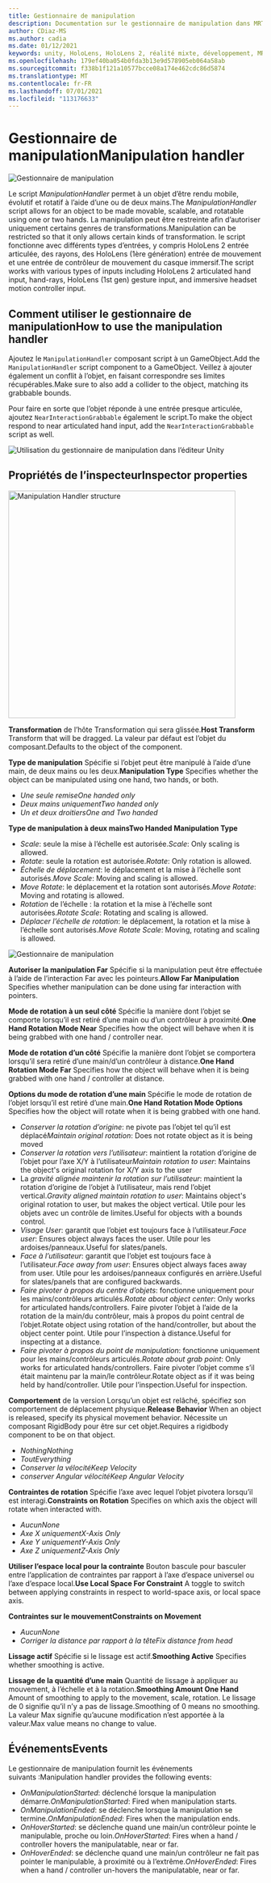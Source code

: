 ```yaml
---
title: Gestionnaire de manipulation
description: Documentation sur le gestionnaire de manipulation dans MRTK
author: CDiaz-MS
ms.author: cadia
ms.date: 01/12/2021
keywords: unity, HoloLens, HoloLens 2, réalité mixte, développement, MRTK, Manipulation,
ms.openlocfilehash: 179ef40ba054b0fda3b13e9d578905eb064a58ab
ms.sourcegitcommit: f338b1f121a10577bcce08a174e462cdc86d5874
ms.translationtype: MT
ms.contentlocale: fr-FR
ms.lasthandoff: 07/01/2021
ms.locfileid: "113176633"
---
```

# <a name="manipulation-handler"></a><span data-ttu-id="8e762-104">Gestionnaire de manipulation</span><span class="sxs-lookup"><span data-stu-id="8e762-104">Manipulation handler</span></span>

![Gestionnaire de manipulation](../images/manipulation-handler/MRTK_Manipulation_Main.png)

<span data-ttu-id="8e762-106">Le script *ManipulationHandler* permet à un objet d’être rendu mobile, évolutif et rotatif à l’aide d’une ou de deux mains.</span><span class="sxs-lookup"><span data-stu-id="8e762-106">The *ManipulationHandler* script allows for an object to be made movable, scalable, and rotatable using one or two hands.</span></span> <span data-ttu-id="8e762-107">La manipulation peut être restreinte afin d’autoriser uniquement certains genres de transformations.</span><span class="sxs-lookup"><span data-stu-id="8e762-107">Manipulation can be restricted so that it only allows certain kinds of transformation.</span></span> <span data-ttu-id="8e762-108">le script fonctionne avec différents types d’entrées, y compris HoloLens 2 entrée articulée, des rayons, des HoloLens (1ère génération) entrée de mouvement et une entrée de contrôleur de mouvement du casque immersif.</span><span class="sxs-lookup"><span data-stu-id="8e762-108">The script works with various types of inputs including HoloLens 2 articulated hand input, hand-rays, HoloLens (1st gen) gesture input, and immersive headset motion controller input.</span></span>

## <a name="how-to-use-the-manipulation-handler"></a><span data-ttu-id="8e762-109">Comment utiliser le gestionnaire de manipulation</span><span class="sxs-lookup"><span data-stu-id="8e762-109">How to use the manipulation handler</span></span>

<span data-ttu-id="8e762-110">Ajoutez le `ManipulationHandler` composant script à un GameObject.</span><span class="sxs-lookup"><span data-stu-id="8e762-110">Add the `ManipulationHandler` script component to a GameObject.</span></span> <span data-ttu-id="8e762-111">Veillez à ajouter également un conflit à l’objet, en faisant correspondre ses limites récupérables.</span><span class="sxs-lookup"><span data-stu-id="8e762-111">Make sure to also add a collider to the object, matching its grabbable bounds.</span></span>

<span data-ttu-id="8e762-112">Pour faire en sorte que l’objet réponde à une entrée presque articulée, ajoutez `NearInteractionGrabbable` également le script.</span><span class="sxs-lookup"><span data-stu-id="8e762-112">To make the object respond to near articulated hand input, add the `NearInteractionGrabbable` script as well.</span></span>

![Utilisation du gestionnaire de manipulation dans l’éditeur Unity](../images/manipulation-handler/MRTK_ManipulationHandler_Howto.png)

## <a name="inspector-properties"></a><span data-ttu-id="8e762-114">Propriétés de l’inspecteur</span><span class="sxs-lookup"><span data-stu-id="8e762-114">Inspector properties</span></span>

<img src="../images/manipulation-handler/MRTK_ManipulationHandler_Structure.png" width="450" alt="Manipulation Handler structure">

<span data-ttu-id="8e762-115">**Transformation** de l’hôte Transformation qui sera glissée.</span><span class="sxs-lookup"><span data-stu-id="8e762-115">**Host Transform** Transform that will be dragged.</span></span> <span data-ttu-id="8e762-116">La valeur par défaut est l’objet du composant.</span><span class="sxs-lookup"><span data-stu-id="8e762-116">Defaults to the object of the component.</span></span>

<span data-ttu-id="8e762-117">**Type de manipulation** Spécifie si l’objet peut être manipulé à l’aide d’une main, de deux mains ou les deux.</span><span class="sxs-lookup"><span data-stu-id="8e762-117">**Manipulation Type** Specifies whether the object can be manipulated using one hand, two hands, or both.</span></span>

* <span data-ttu-id="8e762-118">*Une seule remise*</span><span class="sxs-lookup"><span data-stu-id="8e762-118">*One handed only*</span></span>
* <span data-ttu-id="8e762-119">*Deux mains uniquement*</span><span class="sxs-lookup"><span data-stu-id="8e762-119">*Two handed only*</span></span>
* <span data-ttu-id="8e762-120">*Un et deux droitiers*</span><span class="sxs-lookup"><span data-stu-id="8e762-120">*One and Two handed*</span></span>

<span data-ttu-id="8e762-121">**Type de manipulation à deux mains**</span><span class="sxs-lookup"><span data-stu-id="8e762-121">**Two Handed Manipulation Type**</span></span>

* <span data-ttu-id="8e762-122">*Scale*: seule la mise à l’échelle est autorisée.</span><span class="sxs-lookup"><span data-stu-id="8e762-122">*Scale*: Only scaling is allowed.</span></span>
* <span data-ttu-id="8e762-123">*Rotate*: seule la rotation est autorisée.</span><span class="sxs-lookup"><span data-stu-id="8e762-123">*Rotate*: Only rotation is allowed.</span></span>
* <span data-ttu-id="8e762-124">*Échelle de déplacement*: le déplacement et la mise à l’échelle sont autorisés.</span><span class="sxs-lookup"><span data-stu-id="8e762-124">*Move Scale*: Moving and scaling is allowed.</span></span>
* <span data-ttu-id="8e762-125">*Move Rotate*: le déplacement et la rotation sont autorisés.</span><span class="sxs-lookup"><span data-stu-id="8e762-125">*Move Rotate*: Moving and rotating is allowed.</span></span>
* <span data-ttu-id="8e762-126">*Rotation* de l’échelle : la rotation et la mise à l’échelle sont autorisées.</span><span class="sxs-lookup"><span data-stu-id="8e762-126">*Rotate Scale*: Rotating and scaling is allowed.</span></span>
* <span data-ttu-id="8e762-127">*Déplacer l’échelle de rotation*: le déplacement, la rotation et la mise à l’échelle sont autorisés.</span><span class="sxs-lookup"><span data-stu-id="8e762-127">*Move Rotate Scale*: Moving, rotating and scaling is allowed.</span></span>

![Gestionnaire de manipulation](../images/manipulation-handler/MRTK_ManipulationHandler_TwoHanded.jpg)

<span data-ttu-id="8e762-129">**Autoriser la manipulation Far** Spécifie si la manipulation peut être effectuée à l’aide de l’interaction Far avec les pointeurs.</span><span class="sxs-lookup"><span data-stu-id="8e762-129">**Allow Far Manipulation** Specifies whether manipulation can be done using far interaction with pointers.</span></span>

<span data-ttu-id="8e762-130">**Mode de rotation à un seul côté** Spécifie la manière dont l’objet se comporte lorsqu’il est retiré d’une main ou d’un contrôleur à proximité.</span><span class="sxs-lookup"><span data-stu-id="8e762-130">**One Hand Rotation Mode Near** Specifies how the object will behave when it is being grabbed with one hand / controller near.</span></span>

<span data-ttu-id="8e762-131">**Mode de rotation d’un côté** Spécifie la manière dont l’objet se comportera lorsqu’il sera retiré d’une main/d’un contrôleur à distance.</span><span class="sxs-lookup"><span data-stu-id="8e762-131">**One Hand Rotation Mode Far** Specifies how the object will behave when it is being grabbed with one hand / controller at distance.</span></span>

<span data-ttu-id="8e762-132">**Options du mode de rotation d’une main** Spécifie le mode de rotation de l’objet lorsqu’il est retiré d’une main.</span><span class="sxs-lookup"><span data-stu-id="8e762-132">**One Hand Rotation Mode Options** Specifies how the object will rotate when it is being grabbed with one hand.</span></span>

* <span data-ttu-id="8e762-133">*Conserver la rotation d’origine*: ne pivote pas l’objet tel qu’il est déplacé</span><span class="sxs-lookup"><span data-stu-id="8e762-133">*Maintain original rotation*: Does not rotate object as it is being moved</span></span>
* <span data-ttu-id="8e762-134">*Conserver la rotation vers l’utilisateur*: maintient la rotation d’origine de l’objet pour l’axe X/Y à l’utilisateur</span><span class="sxs-lookup"><span data-stu-id="8e762-134">*Maintain rotation to user*: Maintains the object's original rotation for X/Y axis to the user</span></span>
* <span data-ttu-id="8e762-135">La *gravité alignée maintenir la rotation sur l’utilisateur*: maintient la rotation d’origine de l’objet à l’utilisateur, mais rend l’objet vertical.</span><span class="sxs-lookup"><span data-stu-id="8e762-135">*Gravity aligned maintain rotation to user*: Maintains object's original rotation to user, but makes the object vertical.</span></span> <span data-ttu-id="8e762-136">Utile pour les objets avec un contrôle de limites.</span><span class="sxs-lookup"><span data-stu-id="8e762-136">Useful for objects with a bounds control.</span></span>
* <span data-ttu-id="8e762-137">*Visage User*: garantit que l’objet est toujours face à l’utilisateur.</span><span class="sxs-lookup"><span data-stu-id="8e762-137">*Face user*: Ensures object always faces the user.</span></span> <span data-ttu-id="8e762-138">Utile pour les ardoises/panneaux.</span><span class="sxs-lookup"><span data-stu-id="8e762-138">Useful for slates/panels.</span></span>
* <span data-ttu-id="8e762-139">*Face à l’utilisateur*: garantit que l’objet est toujours face à l’utilisateur.</span><span class="sxs-lookup"><span data-stu-id="8e762-139">*Face away from user*: Ensures object always faces away from user.</span></span> <span data-ttu-id="8e762-140">Utile pour les ardoises/panneaux configurés en arrière.</span><span class="sxs-lookup"><span data-stu-id="8e762-140">Useful for slates/panels that are configured backwards.</span></span>
* <span data-ttu-id="8e762-141">*Faire pivoter à propos du centre d’objets*: fonctionne uniquement pour les mains/contrôleurs articulés.</span><span class="sxs-lookup"><span data-stu-id="8e762-141">*Rotate about object center*:  Only works for articulated hands/controllers.</span></span> <span data-ttu-id="8e762-142">Faire pivoter l’objet à l’aide de la rotation de la main/du contrôleur, mais à propos du point central de l’objet.</span><span class="sxs-lookup"><span data-stu-id="8e762-142">Rotate object using rotation of the hand/controller, but about the object center point.</span></span> <span data-ttu-id="8e762-143">Utile pour l’inspection à distance.</span><span class="sxs-lookup"><span data-stu-id="8e762-143">Useful for inspecting at a distance.</span></span>
* <span data-ttu-id="8e762-144">*Faire pivoter à propos du point de manipulation*: fonctionne uniquement pour les mains/contrôleurs articulés.</span><span class="sxs-lookup"><span data-stu-id="8e762-144">*Rotate about grab point*:  Only works for articulated hands/controllers.</span></span> <span data-ttu-id="8e762-145">Faire pivoter l’objet comme s’il était maintenu par la main/le contrôleur.</span><span class="sxs-lookup"><span data-stu-id="8e762-145">Rotate object as if it was being held by hand/controller.</span></span> <span data-ttu-id="8e762-146">Utile pour l’inspection.</span><span class="sxs-lookup"><span data-stu-id="8e762-146">Useful for inspection.</span></span>

<span data-ttu-id="8e762-147">**Comportement** de la version Lorsqu’un objet est relâché, spécifiez son comportement de déplacement physique.</span><span class="sxs-lookup"><span data-stu-id="8e762-147">**Release Behavior** When an object is released, specify its physical movement behavior.</span></span> <span data-ttu-id="8e762-148">Nécessite un composant RigidBody pour être sur cet objet.</span><span class="sxs-lookup"><span data-stu-id="8e762-148">Requires a rigidbody component to be on that object.</span></span>

* <span data-ttu-id="8e762-149">*Nothing*</span><span class="sxs-lookup"><span data-stu-id="8e762-149">*Nothing*</span></span>
* <span data-ttu-id="8e762-150">*Tout*</span><span class="sxs-lookup"><span data-stu-id="8e762-150">*Everything*</span></span>
* <span data-ttu-id="8e762-151">*Conserver la vélocité*</span><span class="sxs-lookup"><span data-stu-id="8e762-151">*Keep Velocity*</span></span>
* <span data-ttu-id="8e762-152">*conserver Angular vélocité*</span><span class="sxs-lookup"><span data-stu-id="8e762-152">*Keep Angular Velocity*</span></span>

<span data-ttu-id="8e762-153">**Contraintes de rotation** Spécifie l’axe avec lequel l’objet pivotera lorsqu’il est interagi.</span><span class="sxs-lookup"><span data-stu-id="8e762-153">**Constraints on Rotation** Specifies on which axis the object will rotate when interacted with.</span></span>

* <span data-ttu-id="8e762-154">*Aucun*</span><span class="sxs-lookup"><span data-stu-id="8e762-154">*None*</span></span>
* <span data-ttu-id="8e762-155">*Axe X uniquement*</span><span class="sxs-lookup"><span data-stu-id="8e762-155">*X-Axis Only*</span></span>
* <span data-ttu-id="8e762-156">*Axe Y uniquement*</span><span class="sxs-lookup"><span data-stu-id="8e762-156">*Y-Axis Only*</span></span>
* <span data-ttu-id="8e762-157">*Axe Z uniquement*</span><span class="sxs-lookup"><span data-stu-id="8e762-157">*Z-Axis Only*</span></span>

<span data-ttu-id="8e762-158">**Utiliser l’espace local pour la contrainte** Bouton bascule pour basculer entre l’application de contraintes par rapport à l’axe d’espace universel ou l’axe d’espace local.</span><span class="sxs-lookup"><span data-stu-id="8e762-158">**Use Local Space For Constraint** A toggle to switch between applying constraints in respect to world-space axis, or local space axis.</span></span>

<span data-ttu-id="8e762-159">**Contraintes sur le mouvement**</span><span class="sxs-lookup"><span data-stu-id="8e762-159">**Constraints on Movement**</span></span>

* <span data-ttu-id="8e762-160">*Aucun*</span><span class="sxs-lookup"><span data-stu-id="8e762-160">*None*</span></span>
* <span data-ttu-id="8e762-161">*Corriger la distance par rapport à la tête*</span><span class="sxs-lookup"><span data-stu-id="8e762-161">*Fix distance from head*</span></span>

<span data-ttu-id="8e762-162">**Lissage actif** Spécifie si le lissage est actif.</span><span class="sxs-lookup"><span data-stu-id="8e762-162">**Smoothing Active** Specifies whether smoothing is active.</span></span>

<span data-ttu-id="8e762-163">**Lissage de la quantité d’une main** Quantité de lissage à appliquer au mouvement, à l’échelle et à la rotation.</span><span class="sxs-lookup"><span data-stu-id="8e762-163">**Smoothing Amount One Hand** Amount of smoothing to apply to the movement, scale, rotation.</span></span> <span data-ttu-id="8e762-164">Le lissage de 0 signifie qu’il n’y a pas de lissage.</span><span class="sxs-lookup"><span data-stu-id="8e762-164">Smoothing of 0 means no smoothing.</span></span> <span data-ttu-id="8e762-165">La valeur Max signifie qu’aucune modification n’est apportée à la valeur.</span><span class="sxs-lookup"><span data-stu-id="8e762-165">Max value means no change to value.</span></span>

## <a name="events"></a><span data-ttu-id="8e762-166">Événements</span><span class="sxs-lookup"><span data-stu-id="8e762-166">Events</span></span>

<span data-ttu-id="8e762-167">Le gestionnaire de manipulation fournit les événements suivants :</span><span class="sxs-lookup"><span data-stu-id="8e762-167">Manipulation handler provides the following events:</span></span>

* <span data-ttu-id="8e762-168">*OnManipulationStarted*: déclenché lorsque la manipulation démarre.</span><span class="sxs-lookup"><span data-stu-id="8e762-168">*OnManipulationStarted*: Fired when manipulation starts.</span></span>
* <span data-ttu-id="8e762-169">*OnManipulationEnded*: se déclenche lorsque la manipulation se termine.</span><span class="sxs-lookup"><span data-stu-id="8e762-169">*OnManipulationEnded*: Fires when the manipulation ends.</span></span>
* <span data-ttu-id="8e762-170">*OnHoverStarted*: se déclenche quand une main/un contrôleur pointe le manipulable, proche ou loin.</span><span class="sxs-lookup"><span data-stu-id="8e762-170">*OnHoverStarted*: Fires when a hand / controller hovers the manipulatable, near or far.</span></span>
* <span data-ttu-id="8e762-171">*OnHoverEnded*: se déclenche quand une main/un contrôleur ne fait pas pointer le manipulable, à proximité ou à l’extrême.</span><span class="sxs-lookup"><span data-stu-id="8e762-171">*OnHoverEnded*: Fires when a hand / controller un-hovers the manipulatable, near or far.</span></span>
